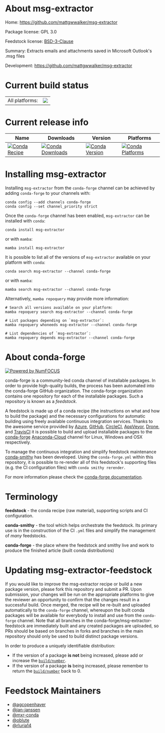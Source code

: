 About msg-extractor
===================

Home: https://github.com/mattgwwalker/msg-extractor

Package license: GPL 3.0

Feedstock license: [BSD-3-Clause](https://github.com/conda-forge/msg-extractor-feedstock/blob/main/LICENSE.txt)

Summary: Extracts emails and attachments saved in Microsoft Outlook's .msg files

Development: https://github.com/mattgwwalker/msg-extractor

Current build status
====================


<table><tr><td>All platforms:</td>
    <td>
      <a href="https://dev.azure.com/conda-forge/feedstock-builds/_build/latest?definitionId=4015&branchName=main">
        <img src="https://dev.azure.com/conda-forge/feedstock-builds/_apis/build/status/msg-extractor-feedstock?branchName=main">
      </a>
    </td>
  </tr>
</table>

Current release info
====================

| Name | Downloads | Version | Platforms |
| --- | --- | --- | --- |
| [![Conda Recipe](https://img.shields.io/badge/recipe-msg--extractor-green.svg)](https://anaconda.org/conda-forge/msg-extractor) | [![Conda Downloads](https://img.shields.io/conda/dn/conda-forge/msg-extractor.svg)](https://anaconda.org/conda-forge/msg-extractor) | [![Conda Version](https://img.shields.io/conda/vn/conda-forge/msg-extractor.svg)](https://anaconda.org/conda-forge/msg-extractor) | [![Conda Platforms](https://img.shields.io/conda/pn/conda-forge/msg-extractor.svg)](https://anaconda.org/conda-forge/msg-extractor) |

Installing msg-extractor
========================

Installing `msg-extractor` from the `conda-forge` channel can be achieved by adding `conda-forge` to your channels with:

```
conda config --add channels conda-forge
conda config --set channel_priority strict
```

Once the `conda-forge` channel has been enabled, `msg-extractor` can be installed with `conda`:

```
conda install msg-extractor
```

or with `mamba`:

```
mamba install msg-extractor
```

It is possible to list all of the versions of `msg-extractor` available on your platform with `conda`:

```
conda search msg-extractor --channel conda-forge
```

or with `mamba`:

```
mamba search msg-extractor --channel conda-forge
```

Alternatively, `mamba repoquery` may provide more information:

```
# Search all versions available on your platform:
mamba repoquery search msg-extractor --channel conda-forge

# List packages depending on `msg-extractor`:
mamba repoquery whoneeds msg-extractor --channel conda-forge

# List dependencies of `msg-extractor`:
mamba repoquery depends msg-extractor --channel conda-forge
```


About conda-forge
=================

[![Powered by
NumFOCUS](https://img.shields.io/badge/powered%20by-NumFOCUS-orange.svg?style=flat&colorA=E1523D&colorB=007D8A)](https://numfocus.org)

conda-forge is a community-led conda channel of installable packages.
In order to provide high-quality builds, the process has been automated into the
conda-forge GitHub organization. The conda-forge organization contains one repository
for each of the installable packages. Such a repository is known as a *feedstock*.

A feedstock is made up of a conda recipe (the instructions on what and how to build
the package) and the necessary configurations for automatic building using freely
available continuous integration services. Thanks to the awesome service provided by
[Azure](https://azure.microsoft.com/en-us/services/devops/), [GitHub](https://github.com/),
[CircleCI](https://circleci.com/), [AppVeyor](https://www.appveyor.com/),
[Drone](https://cloud.drone.io/welcome), and [TravisCI](https://travis-ci.com/)
it is possible to build and upload installable packages to the
[conda-forge](https://anaconda.org/conda-forge) [Anaconda-Cloud](https://anaconda.org/)
channel for Linux, Windows and OSX respectively.

To manage the continuous integration and simplify feedstock maintenance
[conda-smithy](https://github.com/conda-forge/conda-smithy) has been developed.
Using the ``conda-forge.yml`` within this repository, it is possible to re-render all of
this feedstock's supporting files (e.g. the CI configuration files) with ``conda smithy rerender``.

For more information please check the [conda-forge documentation](https://conda-forge.org/docs/).

Terminology
===========

**feedstock** - the conda recipe (raw material), supporting scripts and CI configuration.

**conda-smithy** - the tool which helps orchestrate the feedstock.
                   Its primary use is in the construction of the CI ``.yml`` files
                   and simplify the management of *many* feedstocks.

**conda-forge** - the place where the feedstock and smithy live and work to
                  produce the finished article (built conda distributions)


Updating msg-extractor-feedstock
================================

If you would like to improve the msg-extractor recipe or build a new
package version, please fork this repository and submit a PR. Upon submission,
your changes will be run on the appropriate platforms to give the reviewer an
opportunity to confirm that the changes result in a successful build. Once
merged, the recipe will be re-built and uploaded automatically to the
`conda-forge` channel, whereupon the built conda packages will be available for
everybody to install and use from the `conda-forge` channel.
Note that all branches in the conda-forge/msg-extractor-feedstock are
immediately built and any created packages are uploaded, so PRs should be based
on branches in forks and branches in the main repository should only be used to
build distinct package versions.

In order to produce a uniquely identifiable distribution:
 * If the version of a package **is not** being increased, please add or increase
   the [``build/number``](https://docs.conda.io/projects/conda-build/en/latest/resources/define-metadata.html#build-number-and-string).
 * If the version of a package **is** being increased, please remember to return
   the [``build/number``](https://docs.conda.io/projects/conda-build/en/latest/resources/define-metadata.html#build-number-and-string)
   back to 0.

Feedstock Maintainers
=====================

* [@agcopenhaver](https://github.com/agcopenhaver/)
* [@jan-janssen](https://github.com/jan-janssen/)
* [@mxr-conda](https://github.com/mxr-conda/)
* [@oblute](https://github.com/oblute/)
* [@rluria14](https://github.com/rluria14/)

